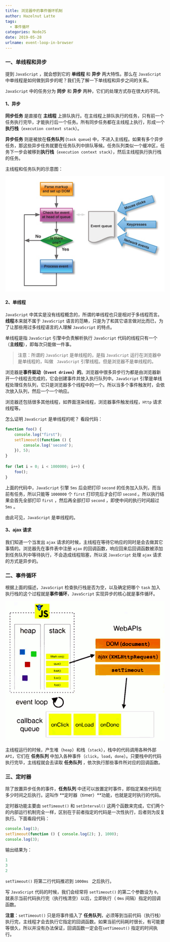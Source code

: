 ```yaml
---
title: 浏览器中的事件循环机制
author: Hazelnut Latte
tags:
  - 事件循环
categories: NodeJS
date: 2019-05-28
urlname: event-loop-in-browser
---
```


### 一、单线程和异步

提到 `JavaScript` ，就会想到它的 **单线程** 和 **异步** 两大特性。那么在 `JavaScript` 中单线程是如何做到异步的呢？我们先了解一下单线程和异步之间的关系。

`JavaScript` 中的任务分为 **同步** 和 **异步** 两种，它们的处理方式存在很大的不同。

#### 1、异步

**同步任务** 是直接在 **主线程** 上排队执行。在主线程上排队执行的任务，只有前一个任务执行完毕，才能执行后一个任务。所有同步任务都在主线程上执行，形成一个 **执行栈**（`execution context stack`）。

**异步任务** 则是被放在**任务队列** (`task queue`) 中，不进入主线程。如果有多个异步任务，那这些异步任务就要在任务队列中排队等候。任务队列类似一个缓冲区，任务下一步会被移到**执行栈**（`execution context stack`），然后主线程执行执行栈的任务。

<!-- more -->
主线程和任务队列的示意图：

![主线程和任务队列](https://raw.githubusercontent.com/IDeepspace/ImageHosting/master/NodeJS/main-thread-and-task-queue.jpg)

#### 2、单线程

`JavaScript` 中其实是没有线程概念的，所谓的单线程也只是相对于多线程而言。**线程**本来就不属于 `JavaScript` 语言的范畴，只是为了和其它语言做对比而已，为了让那些用过多线程语言的人理解 `JavaScript` 的特点。

单线程是指 `JavaScript` 引擎中负责解析执行 `JavaScript` 代码的线程只有一个（**主线程**），即每次只能做一件事。

> 注意：所谓的 `JavaScript` 是单线程的，是指 `JavaScript` 运行在浏览器中是单线程的，叫做 ` JavaScript` 引擎线程。但是浏览器不是单线程的。

浏览器是**事件驱动（`Event driven`）的**。浏览器中很多异步行为都是由浏览器新开一个线程去完成的，它会创建事件并放入执行队列中。`JavaScript` 引擎是单线程处理任务队列，它只是浏览器多个线程中的一个。所以当多个事件触发时，会依次放入队列，然后一个一个响应。

浏览器还包括很多其他线程，如界面渲染线程，浏览器事件触发线程，`Http` 请求线程等。

怎么证明 `JavaScript` 是单线程的呢？ 看段代码：

```javascript
function foo() {
    console.log("first");
    setTimeout((function () {
        console.log('second');
    }), 5);
}

for (let i = 0; i < 1000000; i++) {
    foo();
}
```

上面的代码中，`JavaScript` 引擎 `5ms` 后会把打印 `second` 的任务加入队列，而当前有任务，所以只能等 `1000000` 个 `first` 打印完后才会打印 `second` 。所以执行结果会首先全部打印 `first` ，然后再全部打印 `second` ，即使中间的执行时间超过 `5ms` 。

由此可见，`JavaScript` 是单线程的。



#### 3、ajax 请求

我们知道一个当发出 `ajax` 请求的时候，主线程在等待它响应的同时是会去做其它事情的。浏览器先在事件表中注册 `ajax` 的回调函数，响应回来后回调函数被添加到任务队列中等待执行，不会造成线程阻塞，所以说 `JavaScript` 处理 `ajax` 请求的方式是异步的。



### 二、事件循环

根据上面的描述，`JavaScript` 检查执行栈是否为空，以及确定把哪个 `task` 加入执行栈的这个过程就是**事件循环**，`JavaScript` 实现异步的核心就是事件循环。

![事件循环](https://raw.githubusercontent.com/IDeepspace/ImageHosting/master/NodeJS/eventLoop-browser.png)

主线程运行的时候，产生堆（`heap`）和栈（`stack`），栈中的代码调用各种外部 `API`，它们在 **任务队列** 中加入各种事件（`click`，`load`，`done`）。只要栈中的代码执行完毕，主线程就会去读取 **任务队列** ，依次执行那些事件所对应的回调函数。



### 三、定时器

除了放置异步任务的事件，**任务队列** 中还可以放置定时事件，即指定某些代码在多少时间之后执行。这叫作 **定时器（timer）**功能，也就是定时执行的代码。

定时器功能主要由 `setTimeout()` 和 `setInterval()` 这两个函数来完成，它们两个的内部运行机制完全一样，区别在于前者指定的代码是一次性执行，后者则为反复执行。下面看段代码：

```javascript
console.log(1);
setTimeout(function () { console.log(2); }, 1000);
console.log(3);
```

输出结果为：

```javascript
1
3
2
```

`setTimeout()` 将第二行代码推迟到 `1000ms ` 之后执行。

写 `JavaScript` 代码的时候，我们会经常将 `setTimeout()` 的第二个参数设为 `0`，就表示当前代码执行完（执行栈清空）以后，立即执行（ `0ms` 间隔）指定的回调函数。

**注意**：`setTimeout()` 只是将事件插入了 **任务队列**，必须等到当前代码（执行栈）执行完，主线程才会去执行它指定的回调函数。如果当前代码耗时很长，有可能要等很久，所以并没有办法保证，回调函数一定会在`setTimeout()` 指定的时间执行。